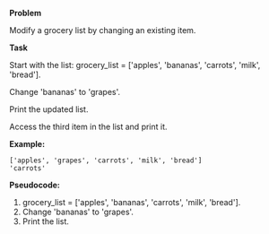 **Problem**

Modify a grocery list by changing an existing item.

**Task**

Start with the list: grocery_list = ['apples', 'bananas', 'carrots', 'milk', 'bread'].

Change 'bananas' to 'grapes'.

Print the updated list.

Access the third item in the list and print it.

**Example:**  
```
['apples', 'grapes', 'carrots', 'milk', 'bread']
'carrots'

```

**Pseudocode:**
1. grocery_list = ['apples', 'bananas', 'carrots', 'milk', 'bread']. 
2. Change 'bananas' to 'grapes'. 
3. Print the list.
